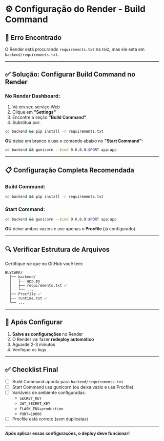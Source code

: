 # ⚙️ Configuração do Render - Build Command

## 🚨 Erro Encontrado

O Render está procurando `requirements.txt` na raiz, mas ele está em `backend/requirements.txt`.

---

## ✅ Solução: Configurar Build Command no Render

### No Render Dashboard:

1. Vá em seu serviço Web
2. Clique em **"Settings"**
3. Encontre a seção **"Build Command"**
4. Substitua por:

```bash
cd backend && pip install -r requirements.txt
```

**OU** deixe em branco e use o comando abaixo no **"Start Command"**:

```bash
cd backend && gunicorn --bind 0.0.0.0:$PORT app:app
```

---

## 📋 Configuração Completa Recomendada

### Build Command:
```bash
cd backend && pip install -r requirements.txt
```

### Start Command:
```bash
cd backend && gunicorn --bind 0.0.0.0:$PORT app:app
```

**OU** deixe ambos vazios e use apenas o **Procfile** (já configurado).

---

## 🔍 Verificar Estrutura de Arquivos

Certifique-se que no GitHub você tem:
```
BUYCARR/
  ├── backend/
  │   ├── app.py
  │   ├── requirements.txt ✅
  │   └── ...
  ├── Procfile ✅
  ├── runtime.txt ✅
  └── ...
```

---

## 🔄 Após Configurar

1. **Salve as configurações** no Render
2. O Render vai fazer **redeploy automático**
3. Aguarde 2-3 minutos
4. Verifique os logs

---

## ✅ Checklist Final

- [ ] Build Command aponta para `backend/requirements.txt`
- [ ] Start Command usa gunicorn (ou deixa vazio e usa Procfile)
- [ ] Variáveis de ambiente configuradas:
  - `SECRET_KEY`
  - `JWT_SECRET_KEY`
  - `FLASK_ENV=production`
  - `PORT=10000`
- [ ] Procfile está correto (sem duplicatas)

---

**Após aplicar essas configurações, o deploy deve funcionar!**



